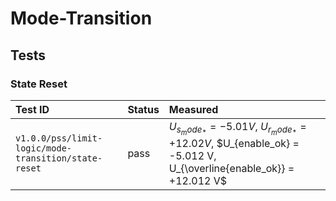 # Mode-Transition

## Tests

### State Reset

| Test ID | Status | Measured |
| :------ | ------ | :------- |
| `v1.0.0/pss/limit-logic/mode-transition/state-reset` | pass | $U_{s_mode_*} = -5.01 V$, $U_{r_mode_*} = +12.02 V$, $U_{enable_ok} = -5.012 V, U_{\overline{enable_ok}} = +12.012 V$ |
